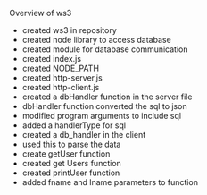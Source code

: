 Overview of ws3

* created ws3 in repository
* created node library to access database
* created module for database communication
* created index.js
* created NODE_PATH
* created http-server.js
* created http-client.js
* created a dbHandler function in the server file
* dbHandler function converted the sql to json
* modified program arguments to include sql
* added a handlerType for sql
* created a db_handler in the client
* used this to parse the data
* create getUser function
* created get Users function
* created printUser function
* added fname and lname parameters to function
